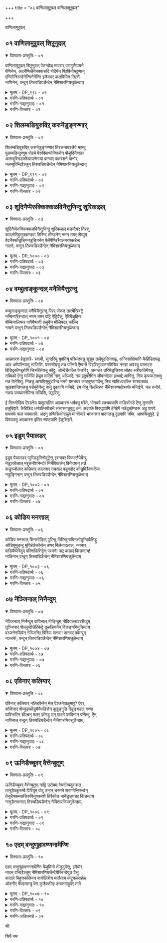 +++
title = "०६ वाणिलामुऱुवल् वाणिलामुऱुवल्"

+++

वाणिलामुऱुवल्

## ०१ वाणिलामुऱुवल् शिऱुनुदल्

<details open><summary>विश्वास-प्रस्तुतिः - ०१</summary>

वाणिलामुऱुवल् शिऱुनुदल् पॆरुन्दोळ् मादरार् वणमुलैप्पयने  
पेणिनेन्, अदनैप्पिऴैयॆनक्करुदि प्पेदैयेन् पिऱविनोयऱुप्पान्  
एणिलेनिरुन्देनॆण्णिनेनॆण्णि इळैयवर् कलवियिन् तिऱत्तै  
नाणिनेन्, वन्दुन् तिरुवडियडैन्देन् नैमिशारणियत्तुळॆन्दाय्
</details>

<details><summary>मूलम् - DP_९९८ - ०१</summary>

वाणिलामुऱुवल् शिऱुनुदल् पॆरुन्दोळ् मादरार् वणमुलैप्पयने  
पेणिनेन्, अदनैप्पिऴैयॆनक्करुदि प्पेदैयेन् पिऱविनोयऱुप्पान्  
एणिलेनिरुन्देनॆण्णिनेनॆण्णि इळैयवर् कलवियिन् तिऱत्तै  
नाणिनेन्, वन्दुन् तिरुवडियडैन्देन् नैमिशारणियत्तुळॆन्दाय्
</details>

<details><summary>गरणि-प्रतिपदार्थः - ०१</summary>

वाळ्=प्रकाशदिन्द कूडिद, निला=बॆळदिङ्गळ हागॆ, मुऱुवल्=मुसिनगुवन्नू, शिऱु=सॊबगिन\(तेजस्सिनिन्द कूडिद\) नुदल्=हणॆयन्नू, पॆरु=नीळवाद, तोळ्=तोळन्नू उळ्ळ, मादरार्=स्त्रीयर, वनम् मुलै=सॊगसाद मॊलॆय, पयने=प्रयोजनवन्ने, पेणिनेन्=आशिसिदॆनु\(आश्रयिसिदॆनु\), अदनै=अदन्नु, पिऴै=पाप, ऎन=ऎन्दु, करुदि=तिळिदू, पेदैयेन्=बुद्धिकॆट्टवनादॆ, पिऱवि=हुट्टिन, नोय्=यातनॆ\(सङ्कट\)यन्नु, अऱिप्पान्=अरितुकॊळ्ळुव, एण् इलेन्=अभिप्रायवे इल्लदवनागि, इरुन्देन्=इद्दॆ, ऎण्णिनेन्=योचिसिदॆनु, ऎण्णि=योचिसि तिळिदु, इळैयवर्=युवतियर, कलवियिन्=कूडिकॆय, तिऱत्तै=विषयवन्ने, नाणिनेन्=तॊरॆदॆनु, वन्दु=बन्दु, उन् तिरुवडि=निन्न पादगळन्नु, अडैन्देन्=सेरिदॆनु, नैमिशारणियत्तुळ्=नैमिशारण्यदल्लिरुव, ऎन्दाय्=नन्न तन्दॆये.
</details>

<details><summary>गरणि-गद्यानुवादः - ०१</summary>

प्रकाशमानवाद बॆळदिङ्गळिनन्तिरुव मुसिनगुवन्नू तेजस्सिनिन्द कूडिद हणॆयन्नू निडिदाद तोळुगळन्नू उळ्ळ स्त्रीयर अन्दवाद मॊलॆगळ प्रयोजनवन्ने आशिसि\(आश्रयिसि\)दॆनु. अदन्नु पापवॆन्दु तिळिदू बुद्धिकॆट्टवनादॆ. हुट्टिन सङ्कटवन्नु अरितुकॊळ्ळुव अभिप्रायवन्ने\(आलोचनॆयन्ने\) इल्लदवनागिद्दॆ. योचिसिदॆ. योचिसि तिळिदु युवतियर कूडिकॆयॆम्ब विषयवन्ने तळ्ळिहाकिदॆनु. बन्दु निन्न पादगळन्नुसेरिदॆनु, नैमिशारण्यदल्लिरुव नन्न तन्दॆये\! \(१\)
</details>

<details><summary>गरणि-विस्तारः - ०१</summary>

सर्वेश्वरन दिव्यसुन्दरवाद अर्चास्वरूपवन्नु आऴ्वाररु बदरिकश्रमदल्लि

कण्तुम्ब नोडि हॊगळि आनन्दिसिद बळिक अवरु अल्लिन्द नैमिशारण्य क्षेत्रक्कॆ बन्दिद्दारॆ. नैमिशारण्यक्शेत्रवॆम्बुदु उत्तरभारतदल्लि सुप्रसिद्धवाद ऒन्दु यात्रास्थळ. अदु पुराणप्रसिद्धवादद्दु. हिन्दॆ ऒन्दु कालदल्लि ऋषिगळु तम्म तपस्सिगॆ योग्यवाद क्षेत्रवॊन्दन्नु भूलोकदल्लि तिळिसॆन्दु चतुर्मुखब्रह्मनन्नु केळिकॊण्डरन्तॆ. ब्रह्मदेवनु ऒन्दु दर्भॆहुल्लन्नु ऎत्तिकॊण्डु, अदन्नु चक्रदन्तॆ सुत्ति, अदन्नु उरुळबिट्टु “आ दर्भॆय चक्र याव प्रदेशदल्लि उरुळदॆ बीळुवुदो अदे नीवु केळुवन्थ योग्यवाद स्थळ”ऎन्दनन्तॆ. आ दर्भॆय चक्र “नेमि” उरुळुत्ता होगि कडॆगॆ हिमालयद तप्पलिनल्लि दट्टवाद अरण्यदल्लि ऒन्दॆडॆ उरुळदॆबिद्दितन्तॆ. ऋषिगळु अदन्नु कण्डु तमगॆ तपोयोग्यवाद स्थळवॊन्दु भूतलदल्लि दॊरॆयितल्ला ऎन्दु हर्षिसिदरन्तॆ. अदे नैमिशारण्य-नेमियिन्द गुरुतिसलाद अरण्य\! ऋषिगळु तपस्सु माडुव पवित्रस्थळवागि, आध्यात्मिकक्कॆ परिशुद्धवाद वातावरणवन्नु पडॆद अल्लि सर्वेश्वरने बन्दु, भक्तजनोद्धारक्कागि नॆलसिदनन्तॆ\! हीगॆ क्षेत्रद महिमॆ\!

भगवन्तन कृपाकटाक्षद हॊरतु मनुष्यनु विषयासक्तियिन्द तन्न मनस्सन्नु आत्मोद्धारद कडॆगॆ तिरुगिसलु साध्यविल्ल. आऴ्वाररिगॆ याव सन्दर्भदल्लि भगवत्कटाक्ष लभिसितॆम्बुदर बगॆगॆ अवरन्नु कुरित ऒन्दु तनियल्लि विवरिसलागिदॆ. आऴ्वाररु तम्म हिन्दिन जीवनवन्ने कण्णमुन्दॆ काणुत्ता, करुणामयनाद भगवन्तनु तमगॆ दॊरकिसिकॊट्ट सन्मार्गक्कागि तम्म हृदयान्तरालदिन्द उक्किबरुव कृतज्ञतॆयन्नु ई पाशुरदल्लि तोडिकॊळ्ळुत्तिद्दारॆ.

आऴ्वाररु हेळुत्तारॆ- नैमिशारण्य क्षेत्रदल्लि नॆलसिरुव नन्न तन्दॆये, इदुवरॆगॆ नन्न बाळन्नु नानु हेगॆ नडसिदॆ ऎन्दु नॆनॆदु ननगॆ परितापवागुत्तदॆ. सुन्दरियरू युवतियरू आद स्त्रीयर सङ्गवन्ने बयसि, अवर नडूवॆये कालकळॆदॆ. अवर आह्लादकरवाद मुगुळ्नगॆयन्नू वर्चस्सिन अवर मुखवन्नू निडिदाद अवर तोळुगळन्नू अन्दवाद अवर स्तनगळन्नू आशिसि, अवुगळन्ने आश्रयिसिदॆ. अवर सङ्गद हॊरतु बाळिनल्लि बेरॆ याव प्रयोजनवूइल्लवॆन्दू अदॊन्दे परमपुरुषार्थवॆन्दू बगॆदिद्दॆ. हीगॆ हलवारु वर्षगळ नन्न आयुस्सन्नु कळॆद बळिक, नानु नडसुव जीवनदल्लि हुरुळिल्लवॆन्दू, अदु पापकार्यवॆन्दू, नरकक्कॆ अदु दारियागुवुदॆन्दू ननगॆ तिळिवळिकॆ बन्दु. आदरेनु? विषयासक्तिय प्रभाववे नन्न मेलॆ प्रबलवागिद्दद्दरिन्द नानु बुद्धिकॆट्टवनादॆ. इहसंसारदल्लि बिद्दुतॊळलाडिदॆ. संसारवॆम्बुदक्कॆ कॊनॆयिल्लवॆन्दू अदु ऒड्डुव हुट्टुसावुगळिगॆ मितियिल्लवॆन्दू ननगॆ योचनॆ बरलिल्ल. हेगो, ऒन्दु बारि नन्न मनदल्लि योचनॆ हरियितु. अदन्नु कुरितु, निन्न कृपॆयिन्द योचिसतॊडगिदॆ. विषयसुखक्किन्तलू हॆच्चिन पुरुषार्थवॊन्दिदॆ ऎन्दु अरिवायितु. भगवन्तनन्नु अनन्यवागि आश्रयिसि, अवन पादसेवॆगागि हातॊरॆयुवुदरिन्द अदन्नु साधिसबहुदॆन्दु ननगॆ ज्ञानोदयवायितु. आ कूडले नानु युवतियर सहवासवन्नु तुच्छीकरिसिदॆ. नन्न मनस्सिनिन्दले आ विषयवन्नु कित्तॊगॆदॆ. निन्न पादगळन्नु अरसुत्ता, इल्लिगॆ ई नैमिशारण्यक्षेत्रक्कॆ बन्दु सेरिदॆ. निन्न दिव्यपादगळन्नु कण्डुकॊण्डॆ. स्वामी, नन्न तन्दॆये नैमिशारण्यदल्लि नॆलसिरुववने, नीनु नन्नन्नु उद्धरिसु.
</details>

## ०२ शिलम्बडियुरुविऱ् करुनॆडुङ्गण्णार्

<details open><summary>विश्वास-प्रस्तुतिः - ०२</summary>

शिलम्बडियुरुविऱ् करुनॆडुङ्गण्णार् तिऱत्तनायऱत्तैये मऱन्दु  
पुलम्बडिन्दुण्णुम् पोहमे पॆरुक्किप्पोक्किनेन् पॊऴुदिनैवाळा  
अलम्बुरितडक्कैयायनेमाया वानवर् क्करशने वानोर्  
नलम्बुरिन्दिऱैञ्जुन् तिरुवडियडैन्देन् नैमिशारणियत्तुळॆन्दाय्
</details>

<details><summary>मूलम् - DP_९९९ - ०२</summary>

शिलम्बडियुरुविऱ् करुनॆडुङ्गण्णार् तिऱत्तनायऱत्तैये मऱन्दु  
पुलम्बडिन्दुण्णुम् पोहमे पॆरुक्किप्पोक्किनेन् पॊऴुदिनैवाळा  
अलम्बुरितडक्कैयायनेमाया वानवर् क्करशने वानोर्  
नलम्बुरिन्दिऱैञ्जुन् तिरुवडियडैन्देन् नैमिशारणियत्तुळॆन्दाय्
</details>

<details><summary>गरणि-प्रतिपदार्थः - ०२</summary>

शिलम्बु=गॆज्जॆगळन्नु धरिसिरुव, अडि=कालुगळ, उरुविन्=रूपसौन्दर्यदवराद, करु=कप्पगॆ, नॆडु=दीर्घवाद, विशालवाद, कण्णार्=कण्णुगळवर, तिऴत्तिन् आय्=विषयदल्लिये आसक्तनागि, अऱत्तैये=धर्मवन्ने, मऱन्दु=मरॆतु, पुलन्=इन्द्रियगळु, पडिन्दु=तङ्गिद्दु, उण्णुम्=अनुभविसुव, पोहमे=भोगवन्ने, पॆरुक्कि=हॆच्चिसिकॊण्डु, पॊऴुदिनै=दिनगळन्नु, वाळा=बाळबारद हागॆ, पोक्किनेन्=व्यर्थवागि कळॆदॆनु, अलम्=तृप्तियन्नु, पुरि=उण्टुमाडुव, तड कै=विशालवाद दॊड्ड कैगळुळ्ळ, आयने=गोपालने, माया=विस्मयकारकने, वानवर् क्कू=देवतॆगळिगॆ, अरशने=ऒडॆयने, वानोर्=अमररु, नलम्=भक्तियन्नु, पुरिन्दु=कूडिकॊण्डु, इऱैञ्जु=स्तुतिसि पूजिसुव, उन्=निन्न, तिरुवडि=पवित्रवाद पादगळन्नु, अडैन्देन्=सेरिद्देनॆ, नैमिशारणियत्तु=नमिशारण्यदल्लिरुव , ऎन्दाय्=नन्न तन्दॆये.
</details>

<details><summary>गरणि-गद्यानुवादः - ०२</summary>

गॆज्जॆगळन्नु धरिसिद कालुगळ रूपसौन्दर्यदवराद कप्पगॆ विशालवाद कण्णुगळवर विषयदल्लिये आसक्तनागि धर्मवन्ने मरॆतु, इन्द्रियगळु तङ्गि अनुभविसुव भोगवन्ने हॆच्चिसिकॊण्डु बाळिन दिनगळन्नु बाळबारद रीतियल्लि व्यर्थवागि कळॆदॆनु. तृप्तियन्नुण्टु माडुव विशालवाद \(दॊड्ड\)कैगळुळ्ळ गोपालने, विस्मयकारकने, देवतॆगळ ऒडॆयने, अमररु भक्तियिन्द स्तुतिसि पूजिसुव निन्न पवित्रपादगळन्नु सेरिद्देनॆ, नैमिशारण्यदल्लिरुव नन्न तन्दॆये.\(२\)
</details>

<details><summary>गरणि-विस्तारः - ०२</summary>

आऴ्वाररु हेळुत्तारॆ- स्वामी, कालिनल्लि गॆज्जॆगळन्नु धरिसिरुव, विशालवाद करियकण्णुगळुळ्ळ रूपसियाद युवतियर मैचॆलुविगॆ मनसोतॆ. अवरल्लिये आसक्तनादॆ. ननगॆ बलुमुख्यवॆनिसिद आत्मोन्नतियन्नु मरॆतॆ. अदक्कागि नडसबेकादद्दन्नु नडसलिल्ल. नन्न धर्मवन्नु लक्षिसलिल्ल. इन्द्रियगळु तङ्गिरुव कडॆयॆल्ला नन्न मनस्सु तङ्गितु. अवु ऎळॆदुकॊण्डु होद दारियल्ले होदॆ. पापकार्यगळल्लिये निरतनादॆ. ई लोकद भोगद बाळनु दिनदिनक्कू हॆच्चिसिकॊण्डु होदॆ.

हीगॆ नडॆयबारद दारियल्लि नडॆयुत्ता, माडबारद्दन्नु माडुत्ता बाळिन बहळ कालवन्नु कॆलसक्कॆ बारद रीतियल्लि व्यर्थवागि कळॆदुबिट्टॆ. आ जीवनदिन्द ननगॆ तृप्तियू बरलिल्ल. शान्तियू सिक्कलिल्ल. भगवन्त, निन्न कॊडुगै बहळ दॊड्डदु. निन्न नीडिकॆ अपारवादद्दु. तृप्तितरुवन्थाद्दु. नीनु जगद्रक्षकनाद गोपालनु.विस्मयकारकनु. निन्न मायॆ असदळवादद्दु. अरितुकॊळ्ळलु आगदॆ इरुवन्थाद्दु. नीनु देवाधिदेवनु. अमररॆल्लरू निन्नन्नु भक्तियिन्द स्तुतिसि पूजिसुव नैमिशारण्यक्षेत्रदल्लि निन्न पवित्रवाद पादगळन्नु ईग सेरिद्देनॆ. नन्न तन्दॆये, नन्नन्नु उद्धरिसु.
</details>

## ०३ शूदिनैप्पॆरुक्किक्कळविनैत्तुणिन्दु शुरिकऴल्

<details open><summary>विश्वास-प्रस्तुतिः - ०३</summary>

शूदिनैप्पॆरुक्किक्कळविनैत्तुणिन्दु शुरिकऴल् मडन्दैयर् तिऱत्तु  
कादलेमिहुत्तुक्कण्डवा तिरिन्द तॊण्डनेन् नमन् तमर् शॆय्युम्  
वेदनैक्कॊडुङ्गिनडुङ्गिनेन् वेलैवॆण्डिरैयलमरक्कडैन्द  
नादने, वन्दुन् तिरुवडियडैन्देन् नैमिशारणियत्तुळॆन्दाय्
</details>

<details><summary>मूलम् - DP_१००० - ०३</summary>

शूदिनैप्पॆरुक्किक्कळविनैत्तुणिन्दु शुरिकऴल् मडन्दैयर् तिऱत्तु  
कादलेमिहुत्तुक्कण्डवा तिरिन्द तॊण्डनेन् नमन् तमर् शॆय्युम्  
वेदनैक्कॊडुङ्गिनडुङ्गिनेन् वेलैवॆण्डिरैयलमरक्कडैन्द  
नादने, वन्दुन् तिरुवडियडैन्देन् नैमिशारणियत्तुळॆन्दाय्
</details>

<details><summary>गरणि-प्रतिपदार्थः - ०३</summary>

शूदिनै=जूजाटवन्नु, पॆरुक्कि=हॆच्चिसिकॊण्डु, कळविनै=कळ्ळतनदल्लि, तुणिन्दु=मुन्नुग्गि, शुरिकुऴल्=गुङ्गुरु कूदलिन, मडन्दैयर्=स्त्रीयर, तिऱत्तु=विषयदल्लि, कादले=प्रेमवन्ने, मिहुत्तु=हॆच्चागि बॆळसि, कण्ड आ=मनबन्दन्तॆ\(कण्डकण्ड हागॆ\), तिरिन्द=अलॆदाडिद, तॊण्डनेन्=गुलामनादॆ, नमन् तमर्=यमभटरु, शॆय्युम्=माडुव\(कॊडुव\), वेदनैक्कू=हिंसॆगळिगॆ, ऒडुङ्गि=कुग्गि, कृशवागि, नडुङ्गिनेन्-नडुगिदॆनु, वेलै=कडलिनल्लि, वॆळ् तिरै=बिळिय अलॆगळु, अलमर=कलकि होगुवन्तॆ, कडैन्द=कडॆद, तिरुवडि=दिव्यपादगळन्नु, अडैन्देन्=सेरिद्देनॆ, नैमिशारणियत्तु=नमिशारण्यदल्लिरुव , ऎन्दाय्=नन्न तन्दॆये.
</details>

<details><summary>गरणि-गद्यानुवादः - ०३</summary>

जूजुतनवन्नु हॆच्चिसिकॊण्डु, कळ्ळतनदल्लि मुन्नुग्गि, गुङ्गुरु कूदलिन स्त्रीयर विषयदल्लि प्रेमवन्ने बहळवागि बॆळसि, कण्डकण्ड हागॆ अलॆदाडिद गुलामनादॆ. यमभटरु कॊडुव हिंसॆगळिगॆ कुग्गि बडवागि नडुगिदॆ. कडलिनल्लि बिळिय अलॆगळु कलकि होगुवन्तॆ कडॆद स्वामिये, बन्दु निन्न दिव्यपादगळन्नु सेरिद्देनॆ, नैमिशारण्यदल्लि नॆलसिरुव नन्न तन्दॆये.\(३\)
</details>

<details><summary>गरणि-विस्तारः - ०३</summary>

आऴ्वाररु हेळुत्तारॆ- स्वामी, नानु इन्द्रियगळिगॆ आळागि अवुगळन्नु तणिसुवुदक्कागि अनेक कॆट्टकॆलसगळल्लि तॊडगिदॆ. जूजुगारनादॆ. कळ्ळतन माडिदॆ. स्त्री व्यामोहदल्लि सिक्किबिद्दॆ. ऒन्दर दॆसॆयिन्द इन्नॊन्दक्कॆ इळियबेकायितु.

ई ऎल्ल कॆट्टकॆलसगळ फलवागि नानु कडुपापियादॆ. यमभटर हिंसॆ ननगॆ तप्पदॆन्दु नानु योचिसिदागलॆल्ला नन्न देहवू मनस्सू कुग्गि बडवागि, नडुकवुन्तागुत्तित्तु. आदरेनु? निन्न कृपाकटाक्ष नन्नमेलॆ बीळुववरॆगॆ नानु नन्न कॆट्टकॆलसगळिन्द हिञ्जरियलिल्ल. स्वामि, नीनु परमकरुणाळु. निन्नन्नु आश्रयिसिद देवतॆगळन्नु अवर शत्रुगळाद असुररिन्द बिडिसुवुदक्कागि, समुद्रमथन माडिसिदॆ. अमृतवन्नु देवतॆगळिगॆ उणिसि, अवरन्नु अमररन्नागिसिदॆ. नैमिशारण्यदल्लि नॆलसिरुव नन्न तन्दॆये, निन्न दिव्यपादगळन्नु ईग सेरिद्देनॆ नन्नन्नु कैबिडदॆ उद्धरिसु प्रभू.
</details>

## ०४ वम्बुलाङ्कून्दल् मनैवियैत्तुऱन्दु

<details open><summary>विश्वास-प्रस्तुतिः - ०४</summary>

वम्बुलाङ्कून्दल् मनैवियैत्तुऱन्दु पिऱर् पॊरुळ् तारमॆन्ऱिवट्रै  
नम्बिनारिऱन्दाल् नमन् तमर् पट्रि ऎट्रिवैत्तु, ऎरियॆऴुहिन्ऱ  
शॆम्बिनालियन्ऱ पावैयैप्पावी तऴुवॆन मॊऴिवदऱ् कञ्जि  
नम्बने वन्दुन् तिरुवडियडैन्देन् नैमिशारणियत्तुळॆन्दाय्
</details>

<details><summary>मूलम् - DP_१००१ - ०४</summary>

वम्बुलाङ्कून्दल् मनैवियैत्तुऱन्दु पिऱर् पॊरुळ् तारमॆन्ऱिवट्रै  
नम्बिनारिऱन्दाल् नमन् तमर् पट्रि ऎट्रिवैत्तु, ऎरियॆऴुहिन्ऱ  
शॆम्बिनालियन्ऱ पावैयैप्पावी तऴुवॆन मॊऴिवदऱ् कञ्जि  
नम्बने वन्दुन् तिरुवडियडैन्देन् नैमिशारणियत्तुळॆन्दाय्
</details>

<details><summary>गरणि-प्रतिपदार्थः - ०४</summary>

वम्बु=परिमळवन्नु, उलाम्=हरडुव, कून्दल्=तलॆगूदलिन, मनैवियै=धर्मपत्नियन्नु, तुऱन्दु=तॊरॆदु, पिऱर्=इतरर\(बेरॊब्बर\) पॊरुळ्=वस्तुवाद, स्वत्ताद, तारम्=पत्नियन्नु \(तन्न पत्नि\), ऎन्ऱु=ऎन्दु, इवट्रै=इवुगळन्नु, नम्बिनार्=नम्बिदवरु, इऱन्दाल्=मरणिसिदरॆ, नमन् तमर्=यमभटरु, पट्रि=हिडिदुकॊण्डु, ऎट्रि=हिंसॆपडिसि, वैत्तु=ऒन्दॆडॆ इट्टुकॊण्डु, पावी=पापिये, शॆम्बिनाल्=लोहदिन्द \(ताम्रदिन्द\) इयन्ऱ=माडल्पट्ट, ऎरि ऎऴुहिन्ऱ=उरियेळुत्तिरुव, पावैयै=स्त्रीफ्रतिमॆयन्नु, तऴुवु-आलिङ्गिसिको, ऎन=ऎन्दु, मॊऴिवदऱ् कु=ऎन्दु हेळुव मातिगॆ, अञ्जि=हॆदरि, नम्बने=नम्बतक्कवने, वन्दु=बन्दु, उन्=निन्न, तिरुवडि=दिव्यपादगळन्नु, अडैन्देन्=सेरिद्देनॆ, नैमिशारणियत्तु=नमिशारण्यदल्लिरुव , ऎन्दाय्=नन्न तन्दॆये.
</details>

<details><summary>गरणि-गद्यानुवादः - ०४</summary>

परिमळवन्नु हरडुव तलॆगूदलिन ध्रमपत्नियन्नु तॊरॆदु बेरॊब्बर स्वत्तादवळन्नु तन्न पत्नि ऎन्दु इवुगळन्नु नम्बिदवरु मरणिसिदरॆ, यमभटरु अवरन्नु हिडिदुकॊण्डु हिंसिसि, ऒन्दुकडॆयल्लिट्टुकॊण्डु “पापी, लोहदिन्द माडिरुव ई स्त्रीप्रतिमॆयन्नु आलिङ्गिसु”ऎन्दु हेळुव मातिगॆ अञ्जि, नम्बतक्कवने, बन्दु निन्न दिव्यपादगळन्न सेरिद्देनॆ, नैमिशारण्यदल्लिरुव नन्न तन्दॆये.\(४\)
</details>

आऴ्वाररु हेळुत्तारॆ- स्वामी, सुन्दरियू युवतियू परिमळवन्नु सूसुव तलॆगूदलिनवळू, अग्निसाक्षियागि कैहिडिदवळू आद धर्मपत्नियन्नु त्यजिसि, परस्त्रीयन्नु तन्न पत्निये ऎम्बन्तॆ विहरिसुववरुगतिसिद नन्तर अवरन्नु यमभटरु हिडिदुकॊण्डुहोगि चित्रहिंसॆयन्नु कॊट्टु, ऒन्दॆडॆयल्लि कॆडविद्दु, अनन्तर उरियेळुत्तिरुव लोहद स्त्रीफ्रतिमॆयन्नु तब्बिको ऎन्दु घर्जिसि हेळुव मातिगॆ नानु अञ्जिदॆ. नन्न इदुवरॆगिन जीवनवॆल्ल इन्थाद्दे आगित्तु. निन्न कृपाकटाक्षवु नन्न मेलॆबित्तु. निन्नन्नु आश्रयिसुवुदरिन्द ननगॆ यमभयर काटवुण्टागदॆन्दू निन्न सान्निध्यदल्लि शाश्वतवाद सुखशान्तिगळन्नु पडॆयुवॆनॆन्दू नानु दृढवागि नम्बिदॆ. ईग नीनु नॆलसिरुव नैमिशारण्यक्षेत्रक्कॆ बन्दिद्देनॆ. नन्न तन्दॆये, नन्नन्न यमयातनॆयिन्द तप्पिसि, उद्धरिसु.

ई तिरुमॊऴिय ऎरडनॆय पाशुरदल्लि आऴ्वाररु धर्मवन्नु मरॆतॆ, भोगवन्ने लक्ष्यवन्नागि माडिकॊण्डॆ ऎन्दु मुन्तागि हलुबिद्दारॆ. कैहिडिद धर्मपत्नियॊडनॆ संसारमाडुवुदु धर्म. अदक्कॆ विरुद्धवागि हेगॆहेगॆ नडॆदुकॊण्डरू अदु पापवे. पापक्कॆ फल यमयातनॆ. अदनु तप्पिसिकॊळ्ळुव मार्गवॆन्दरॆ भगवन्तन पादगळन्नु दृढवागि नम्बि, आश्रयिसुवुदे. ई विषयवन्नु आऴ्वाररु इल्लि स्पष्टवागि हेळुत्तिद्दारॆ.

## ०५ इडुम् पैयालडर्

<details open><summary>विश्वास-प्रस्तुतिः - ०५</summary>

इडुम् पैयालडर् प्पुण्डिडुमिनोदुट्रॆन्ऱु इरन्दवर् क्किल्लैयेयॆन्ऱु  
नॆडुञ्जॊलाल् मऱुत्तनीशनेन्दो\! निनैक्किलेन् विनैप्पयन् तन्नै  
कडुञ्जॊलार् कडियार् कालनार् तमराल् पडुवदोर् कॊडुमिऱैक्कञ्जि  
नडुङ्गिनान् वन्दुन् तिरुवडियडैन्देन् नैमिशारणियत्तुळॆन्दाय्
</details>

<details><summary>मूलम् - DP_१००२ - ०५</summary>

इडुम् पैयालडर् प्पुण्डिडुमिनोदुट्रॆन्ऱु इरन्दवर् क्किल्लैयेयॆन्ऱु  
नॆडुञ्जॊलाल् मऱुत्तनीशनेन्दो\! निनैक्किलेन् विनैप्पयन् तन्नै  
कडुञ्जॊलार् कडियार् कालनार् तमराल् पडुवदोर् कॊडुमिऱैक्कञ्जि  
नडुङ्गिनान् वन्दुन् तिरुवडियडैन्देन् नैमिशारणियत्तुळॆन्दाय्
</details>

<details><summary>गरणि-प्रतिपदार्थः - ०५</summary>

इडुम्बैयाल्=बडतनदिन्द, अडर् प्पुण्डु=कष्टगळन्नु अनुभविसि, इडुमिन्=नीडिरि, ओऎ=ओ\(अप्पा, अम्म\)तुट्रु= ऒन्दु कवळ अन्नवन्नु, ऎन्ऱु=ऎन्दु, इरन्दवर् क्कू=याचिसिदवरिगॆ, इल्लैये=इल्लवल्ला, ऎन्ऱु=ऎन्दु, नॆडु=उद्दनाद\(स्वरवन्नॆळॆदु\), शॊलाल्=मातिनिन्द, मऱुत्त=निराकरिसिद, नीशनेन् अन्दो=नीचनादॆनु, अय्यो, विनैपयन् तन्नै=पापकार्यगळन्नॆल्ल, निनैक्किलेन्=नॆनॆयले इल्ल, कडु=क्रूरवाद, शॊलार्=मातनाडुववराद, कडियार्=क्रूरकार्यवॆसगुववराद, कालनार्=यमधर्मन, तमराल्=भटरिन्द, पडुवदु=अनुभविसुव, ऒरु=ऒन्दु, कॊडु=कठिणवाद, मिऱैक्कू=चित्रहिंसॆगॆ, अञ्जि=हॆदरि, नडुङ्गि=नडुगि, नान्=नानु, वन्दु=बन्दु, उन्=निन्न, तिरुवडि=दिव्यपादगळन्नु, अडैन्देन्=सेरिद्देनॆ, नैमिशारणियत्तु=नमिशारण्यदल्लिरुव , ऎन्दाय्=नन्न तन्दॆये.
</details>

<details><summary>गरणि-गद्यानुवादः - ०५</summary>

बडतन्द कष्टगळन्नु अनुभविसि, “अप्पा अम्मा ऒन्दु कवळ अन्न नीडिरि”ऎन्दु याचिसिदवरिगॆ, “इल्लवल्ला”ऎन्दु उद्दनाद स्वरवन्नॆळॆदु हेळुव मातिनिन्द निराकरिसिद नीचनु नानु, अय्यो, नन्न पापकार्यगळन्नॆल्ला नॆनॆयले इल्ल. क्रूरवागि मातनाडुववराद यमनभटरिन्द अनुभविसुव कठिणवादॊन्दु चित्रहिंसॆगॆ हॆदरि, नडुगि, नानु बन्दु निन्न दिव्यपादगळन्नु सेरिद्देनॆ, नैमिशारण्यदल्लिरुव नन्न तन्दॆये.\(५\)
</details>

<details><summary>गरणि-विस्तारः - ०४</summary>

हिन्दिन पाशुरदल्लि, आऴ्वाररु परस्त्री परद्रव्यगळ विषयदल्लि तावु नडॆदुकॊण्ड बगॆयन्नू, ऎसगिद पापगळन्नू अवुगळ फलवागि यमभटरिन्द ऒदगबहुदाद क्रूरवर्तनॆयन्नू कुरितु हेळिकॊण्डरु. ई पाशुरदल्लि कडुकष्टवन्ननुभविसुव बडवरल्लि, निर्गतिकरल्लि करुणॆ तोरिसदॆ, अवरिगॆ ऒन्दु तुत्तु अन्नवन्नू कॊडदॆ, अवर आर्ततॆयन्नु नीगिसदॆ कठिणस्वभावदवरागि तावुहेगॆ नीचरागि वर्तिसिदरॆम्बुदन्नु अवरु हेळिकॊळ्ळुत्तिद्दारॆ. तम्म क्रूरवर्तनॆयिन्द तमगॆ ऒदगबहुदाद यमबाधॆगॆ अञ्जि,नडुगि, अवरु भगवन्तनल्लि मरॆहॊक्किद्दारॆ. तम्मन्नु यमयातनॆयिन्द तप्पिसबेकॆन्दु सद्गतियन्नु तमगॆ करुणिसि उद्धरिसबेकॆन्दू अवरु भगवन्तनन्नु बेडिकॊळ्ळुत्तारॆ.
</details>

## ०६ कोडिय मनत्ताल्

<details open><summary>विश्वास-प्रस्तुतिः - ०६</summary>

कोडिय मनत्ताल् शिनत्तॊऴिल् पुरिन्दु तिरिन्दुनायिनत्तॊडुन्दिळैत्तिट्टु  
ओडियुमुऴन्ऱु मुयिर्हळेकॊन्ऱेन् उणर् विलेनादलाल्, नमनार्  
पाडियैप्पॆरिदुम् परिशऴित्तिट्टेन् परमने\! पाऱ् कडल् किडन्दाय्\!  
नाडिनान् वन्दुन् तिरुवडिडैन्देन् नैमिशारणियत्तुळॆन्दाय्
</details>

<details><summary>मूलम् - DP_१००३ - ०६</summary>

कोडिय मनत्ताल् शिनत्तॊऴिल् पुरिन्दु तिरिन्दुनायिनत्तॊडुन्दिळैत्तिट्टु  
ओडियुमुऴन्ऱु मुयिर्हळेकॊन्ऱेन् उणर् विलेनादलाल्, नमनार्  
पाडियैप्पॆरिदुम् परिशऴित्तिट्टेन् परमने\! पाऱ् कडल् किडन्दाय्\!  
नाडिनान् वन्दुन् तिरुवडिडैन्देन् नैमिशारणियत्तुळॆन्दाय्
</details>

<details><summary>गरणि-प्रतिपदार्थः - ०६</summary>

कोडिय=वक्रवाद, मनत्ताल्=मनस्सिनिन्द, शिनम् तॊऴिल् पुरिन्दु=कोपद क्रूरकार्यगळन्नु माडि, तिरिन्दु=अलॆदाडि, नाय् इनत्तॊडु=नायि मॊदलाद क्रूर, दुष्ट जन्तुगळ कूटदल्लि, तिळैत्तिट्टु=हॊडॆदाटवन्ननुभविसि, ओडियुम्=इत्त अत्त ओडाडियू, उऴन्ऱुम्=अलॆदाडियू, तिरुगाडियू, उयिर् हळे=जीवगळन्ने, कॊन्ऱेन्=कॊन्दुहाकिदॆ, उणर् वु=विवेक, इलेन्=इल्लदवनागिद्देनॆ, आदलाल्=आद्दरिन्द, नमनार्=यमनवर, पाडियै=पट्टणद, पॆरिदुम्=विशेषवागि, परिशु=स्वभाववन्नु, अऴित्तिट्टेन्=करुणॆयुळ्ळद्दॆ, परमने=परमपुरुषने, पाल् कडल् किडन्दाय्=पाल्गडिनल्लि पवडिसिरुववने, नाडि=हुडुकाडि, नान्=नानु, वन्दु=बन्दु, उन्=निन्न,

तिरुवडि=दिव्यपादगळन्नु, अडैन्देन्=सेरिद्देनॆ, नैमिशारणियत्तु=नमिशारण्यदल्लिरुव , ऎन्दाय्=नन्न तन्दॆये.
</details>

<details><summary>गरणि-गद्यानुवादः - ०६</summary>

कॆट्ट\(वक्रवाद\)मनस्सिनिन्द कोपदिन्द कूडिद क्रूरकार्यगळन्नु माडि, नायि मॊदलाद दुष्टजन्तुगळ कूटदल्लिद्दु, हॊडॆदाटवन्नु अनुभविसि, ऎल्लॆल्लियू ओडाडि, अलॆदाडि, प्राणिगळन्नु कॊन्दुहाकिदॆ. विवेकविल्लदवनादॆ. आद्दरिन्द, यमपट्टणद स्वभाववन्ने हॆच्चु करुणाजनकवॆनिसिदॆ. परमपुरुषने पाल्गडिनल्लि पवडिसिरुववने, नानु बहळवागि हुडुकाडि बन्दु निन्न दिव्यपादगळन्नु सेरिद्देनॆ, नैमिशारण्यदल्लि नॆलसिरुव नन्न तन्दॆये.\(६\)
</details>

<details><summary>गरणि-विस्तारः - ०५</summary>

आऴ्वाररु हेळुत्तारॆ- स्वामी, परमपुरुषने, श्रीमन्नारायणने, \(क्षीरसागर शयनने\), इदुवरॆगिन नन्न जीवनदल्लि नानु बलुकीळु मनुष्यनन्तॆ वर्तिसिदॆ. कोप,द्वेष, आशॆगळिगॆ आळागि क्रूरकार्यगळल्लिये तॊडगिद्दॆ. नायिये मुन्ताद दुष्टप्राणिगळ कूटदल्लि सेरिकॊण्डु अवुगळ नडतॆयन्नू स्वभाववन्नू बहुमट्टिगॆ अनुवर्तिसिदॆ. अवुगळन्तॆये इतरर मेलॆबिद्दु हॊडॆदाडिदॆ. नन्न इष्टबन्दन्तॆ कण्डकण्ड कडॆयॆल्ला ओडाडि, अलॆदाडि,बेटॆयाडि, प्राणिगळन्नु कॊन्दुहाकिदॆ. विवेकविल्लदवनागि कडुक्रूरकर्मियादॆ. ई नन्न जीवनवॆम्बुदन्नु यमपट्टणद जीवनक्कॆ होलिसिदाग,यमपट्टणदल्लि सहजवागि नडॆयुव क्रूरकर्मगळे, नन्न कॆलसगळिगिन्त करुणापूर्णवॆन्दु तोरिबरुत्तदॆ. स्वामी, निन्न कृपाकटाक्षदिन्द नानु हुडुकाडि बन्दु निन्न दिव्यपादगळन्नु सेरिद्देनॆ. नैमिशारण्यदल्लिरुव नन्न तन्दॆये, नीचनाद नन्नन्नु उद्धरिसु.
</details>

## ०७ नॆञ्जिनाल् निनैन्दुम्

<details open><summary>विश्वास-प्रस्तुतिः - ०७</summary>

नॆञ्जिनाल् निनैन्दुम् वायिनाल् मॊऴिन्दुम् नीदियल्लादरशॆय्दुम्  
तुञ्जिनार् शॆल्लुन्दॊन्नॆऱिकेट्टे तुळङ्गिनेन् विळङ्गनिमुनिन्दाय्  
वञ्जनेनडियेन् नॆञ्जिनिऱ् पिरिया वानवा\! दानवर् क्कॆन्ऱुम्  
नञ्जने\!, वन्दुन् तिरुवडियडैन्देन् नैमिशारणियत्तुळॆन्दाय्
</details>

<details><summary>मूलम् - DP_१००४ - ०७</summary>

नॆञ्जिनाल् निनैन्दुम् वायिनाल् मॊऴिन्दुम् नीदियल्लादरशॆय्दुम्  
तुञ्जिनार् शॆल्लुन्दॊन्नॆऱिकेट्टे तुळङ्गिनेन् विळङ्गनिमुनिन्दाय्  
वञ्जनेनडियेन् नॆञ्जिनिऱ् पिरिया वानवा\! दानवर् क्कॆन्ऱुम्  
नञ्जने\!, वन्दुन् तिरुवडियडैन्देन् नैमिशारणियत्तुळॆन्दाय्
</details>

<details><summary>गरणि-प्रतिपदार्थः - ०७</summary>

नॆञ्जिनाल्=मनस्सिनल्लि, निनैन्दुम्=नॆनॆदू, वायिनाल्=बायल्लि, मॊऴिन्दुम्=आडियू, नीति अल्लादन=नीतियल्लद्दन्नु,शॆय्दुम्=माडियू, तुञ्जिनार्=मडिदवरु, शॆल्लुम्=होगुव, तॊल् नॆऱि=हिन्दिनिन्द बन्द, पुरातनवाद, मार्गवन्नु, केट्टे=केळिये, तुळञ्जिनेन्=नडुगिदॆनु, विळङ्गनि=बेलद हण्णिन मेलॆ, मुनिन्दाय्=कोपगॊण्डवने

वञ्जनेन्=वञ्चकनादॆनु, अडियेन्=दासनाद नानु, नॆञ्जिनिल्=मनस्सिनिन्द, पिरिया=बेर्पडद, वानवा=देवने, दानवर् क्कू=दानवरिगॆ, ऎन्ऱुम्=ऎल्ल कालक्कू, नञ्जने=विषप्रायने, \(मृत्युवे\), वन्दु=बन्दु, उन्=निन्न, तिरुवडि=दिव्यपादगळन्नु, अडैन्देन्=सेरिद्देनॆ, नैमिशारणियत्तु=नमिशारण्यदल्लिरुव , ऎन्दाय्=नन्न तन्दॆये.
</details>

<details><summary>गरणि-गद्यानुवादः - ०७</summary>

नीतियल्लद्दन्नु मनस्सिनल्लि नॆनॆदु, बायल्लि आडि, माडि मडिदवरु होगुव पुरातनवाद मार्गवन्नु केळिये नडुगिदॆनु बेलद हण्णिन मेलॆ मुनिदवने, दासनाद नानु वञ्चकनागिद्देनॆ. मनस्सिनिन्द बेर्पडद देवने, दानवरिगॆ ऎल्ल कालक्कू मृत्युवे, बन्दु निन्न दिव्यपादगळन्नु सेरिद्देनॆ, नैमिशारण्यदल्लिरुव नन्न तन्दॆये. \(८\)
</details>

<details><summary>गरणि-विस्तारः - ०६</summary>

मनुष्यनु गतिसिद बळिक अवन\(ऎन्दरॆ जीवन\)मुन्दिन यात्रॆयन्नु नडसलु ऎरडुमार्गगळिवॆ ऎन्दु वर्णिसलागिदॆ. ऒम्दुमार्ग बॆळकिन मार्ग. अर्चिरादि मार्ग. इन्नॊन्दु कत्तलॆय मार्ग-धूम्रादि मार्ग. बॆळकिन मार्गवन्नु हिडियुववरु सत्कर्मिगळाद ऒळ्ळॆय जन. आ मार्गवन्नु हिडिदु अवरु स्वर्गादि मेलण लोकगळन्नु सेरुत्तारॆ. दुष्टरु, वञ्चकरु, अनीतिवन्तरु कायावाचा मनसा भिन्नभिन्नवागि नडॆदुकॊळ्ळुववरु होगुवुदु कत्तलु मार्गदल्लिये. अदु अवरन्नु यमपुरिगॆ, अल्लिय चित्रहिंसॆगळन्नु अनुभविसुवुदक्कागि, कॊण्डॊय्युत्तदॆ. इदु पुरातनकालदिन्दलू मरणिसिदवरु अनुसरिसुव मार्ग.

भगवन्तनन्नु अवन गुणस्वभावगळिगॆ अनुगुणवागि आऴ्वाररु ई पाशुरदल्लि सम्बोधिसिद्दारॆ.

“बेलद हण्णिन मेलॆ मुनिदवनु”-भगवन्त श्रीकृष्णावतारदल्लि नडसिद प्रसङ्गवॊन्दन्नु नॆनपिगॆ तरुवुदु इदु. कृष्णनन्नु हेगादरू माडि कॊल्लिसबेकॆन्दु कंसनु अनेक यत्नगळन्नु नडसिदनु. वत्सासुर मत्तु कपित्थासुर ऎम्ब इब्बरु राक्षसरु करुविन मत्तु बेलदहण्णिन रूपगळन्नु तळॆदरु. करुगळन्नु मेयिसुव गोवळबालकर जॊतॆयल्लि बालकृष्णनु काडिगॆ बरुवनॆन्दू आग अवनन्नु कॊल्लुवुदॆन्दू हवणिसिद्दरु. बालकृष्णनु अवर दुष्ट हवणिकॆयन्नु कण्डुकॊण्डनु. कूडले, करुविन रूपदवनन्नु हिडिदु गिरगिरनॆ तिरुगिसि, हत्तिरदल्लिद्द बेलद मरद मेलक्कॆ बीसि ऎसॆदनु. अदरिन्द वत्सासुरनू सत्तनु. बेलद हण्णिन रूपदवनागिद्द कपित्थासुरनु सत्तनु. दुष्टरन्नु शिक्षिसुवुदे भगवन्तन कॆलस.

भगवन्तनु प्रतियॊन्दु जीवन अन्तरङ्गदल्लि नॆलसिरुत्तानॆ. अवनु माडुवुदक्कॆल्ल साक्षियागि इरुत्तानॆ.आद्दरिन्द ऎल्लर अन्तरङ्गदिन्द बेर्पडदॆ इरुववनु भगवन्त.

परमपददल्लि अमररिगॆ निर्वाहकनागि आश्रितनागि इरुववनु भगवन्त. आद्दरिन्द अवनु “वानवा”- अमरर देवनु.

आऴ्वाररु हेळुत्तारॆ- भगवन्त, मनस्सु मातु मैगळाद त्रिकरणगळिन्दलू सदा अनीतिय विषयगळन्ने चिन्तिसुत्ता, आडुत्ता, माडुत्ता, बाळिद अनीतिवन्तराद पापिगळु मरण हॊन्दिद बळिक होगुव पुरातनवाद मृत्युमार्गद विवरणॆयन्नु केळिये ननगॆ नडुकबन्तु. नन्न आत्मोद्धारवन्नु कुरितु स्वल्पवू गमनिसलिल्ल. दुष्टरन्नु निग्रहिसुव देवने, नानू आत्मवञ्चकनादॆ. दामवर मृत्युवे, ऎल्लर अन्तरङ्गदिन्द बेर्पडलारद साक्षिस्वरूपने

ई नैमिशारण्यक्षेत्रक्कॆ बन्दु, निन्न दिव्यपादगळन्नु सेरिद्देनॆ. नन्न तन्दॆये नन्नन्नु उद्धरिसु.
</details>

## ०८ एविनार् कलियार्

<details open><summary>विश्वास-प्रस्तुतिः - ०८</summary>

एविनार् कलियार् नलिहवॆन्ऱॆन् मेल् ऎञ्जनेवाऴुमाऱु? ऐवर्  
कोविनार् शॆय्युङ्कॊडुमैयैमडित्तेन् कुऱुङ्गुडि नॆडुङ्गडल् वण्णा  
पाविनारिन् शॊल्बन् मलर् कॊण्डु उन् पादमे परविनान् पणिन्दु, ऎन्  
नाविनाल् वन्दुन् तिरुवडियडैन्देन् नैमिशारणियत्तुळॆन्दाय्
</details>

<details><summary>मूलम् - DP_१००५ - ०८</summary>

एविनार् कलियार् नलिहवॆन्ऱॆन् मेल् ऎञ्जनेवाऴुमाऱु? ऐवर्  
कोविनार् शॆय्युङ्कॊडुमैयैमडित्तेन् कुऱुङ्गुडि नॆडुङ्गडल् वण्णा  
पाविनारिन् शॊल्बन् मलर् कॊण्डु उन् पादमे परविनान् पणिन्दु, ऎन्  
नाविनाल् वन्दुन् तिरुवडियडैन्देन् नैमिशारणियत्तुळॆन्दाय्
</details>

<details><summary>गरणि-प्रतिपदार्थः - ०८</summary>

कलियार्=दुर्गुणगळु, एविनार्=प्राबल्य नडसिदवु, नलिह=यातनॆयन्नु अनुभविसलि, ऎन्ऱु=ऎन्दु, ऎन् मेल्=नन्न मेलॆ, ऎञ्जने-याव रीतियल्लि, वाऴुम्=बदुकुव, बाळुव, आऱु=मार्ग, ऐवर्=ऐवरु कोविनार्-शत्रुगळु, शॆय्युम्=माडुव, कॊडुमैयै=अनीति कार्यगळन्नु ,मडित्तेन्=निग्रहिसिद्देनॆ, कुऱुङ्गुडि=तिरुक्कुरुङ्गुडि क्षेत्रदल्लिरुव, नॆडु=विशालवाद, कडल्=कडलिन, वण्णा-बण्णदवने, पा=कवितॆय, इन्=माधुर्य, आर्=तुम्बिद, शॊल्बन्=मातुगळिन्द आद, मलर्=पुष्पगळन्नु, कॊण्डु=तॆगॆदुकॊण्डु, उन्=निन्न, पादमे=तिरुवडिगळन्ने, ऎन्=नन्न, नाविनाल्=नालगॆयिन्द, परवि=हॊगळि , स्तुतिसि, पणिन्दु=नम्रनागि, नान् वन्दु=नानु बन्दु, उन्=निन्न, तिरुवडि=दिव्यपादगळन्नु, अडैन्देन्=सेरिद्देनॆ, नैमिशारणियत्तु=नमिशारण्यदल्लिरुव , ऎन्दाय्=नन्न तन्दॆये.
</details>

<details><summary>गरणि-गद्यानुवादः - ०८</summary>

कलिय दुर्गुणगळु नानु सङ्कटदिन्द नलुगबेकॆन्दु, नन्न मेलॆ प्राबल्य नडसिदवु, नानु हेगॆ बदुकुवुदु? ऐवरु शत्रुगळु नडसुव अनीतिय कॆलसगळन्नु नानु निग्रहिसिद्देनॆ. तिरुक्कुरुङ्गुडि क्षेत्रदल्लिरुव विशालवाद कडलवण्णने, माधुर्यदिन्द कूडिद कवितॆय मातुगळॆम्ब हूगळन्नु तॆगॆदुकॊण्डु\(ऎत्तिकॊण्डु\)नन्न नालगॆयिन्द निन्न पादगळन्ने स्तुतिसुत्ता नम्रनागि बन्दु निन्न तिरुवडिगळन्नु सेरिद्देनॆ, नैमिशारण्यदल्लि नॆलॆसिरुव नन्न तन्दॆये.\(८\)
</details>

<details><summary>गरणि-विस्तारः - ०७</summary>

ई पाशुरदल्लि आऴ्वाररु “ऎञ्जने वाऴुमाऱु?- ऎम्ब मुख्यप्रश्नॆयन्नु ऎत्तिकॊण्डिद्दारॆ. उज्जीवनक्कॆन्दु बाळुवुदु हेगॆ? यावुदु मनुष्यनन्नु उत्तमगॊळिसुव बाळु?

आऴ्वाररु हेळुत्तारॆ-”आशॆ,कोप,द्वेषगळु स्वार्थसाधनॆय कलियुगद दुर्गुणगळु.

स्वामी, कडलवण्णने, अवुगळु इदुवरॆगॆ नन्न मेलॆ प्राबल्यवन्नु नडसिदवु. नन्नन्नु कीळु पशुवन्नागिसिदवु. अवुगळ हिडितदिन्द नानु बिडिसिकॊळ्ळुव बगॆ हेगॆ? नन्न आत्मोद्धारवॆन्तु? पञ्चेन्द्रियगळॆम्ब नन्न ऐवरु शत्रुगळु नडसुव अनीतिय कॆलसगळिगॆ निन्न कृपाकटाक्षदिन्द तडॆ हाकिद्देनॆ. माधुर्य पूर्णवाद कवितॆयन्नु रचिसि आ पुष्प्गळन्नु समर्पिसुवन्तॆ नन्न नालगॆयिन्द निन्न तिरुवडिगळन्नु स्तुतिसुत्ता, विनीतनागि निन्न दिव्यपादगळन्नु सेरिद्देनॆ. नैमिशारण्यदल्लि नॆलसिरुव नन्न तन्दॆये, नन्नन्नु अनुग्रहिसु.

आशॆ,कोप,द्वेषगळु मेलुगैयागि मनुष्यनन्नु तम्म वश माडिकॊण्डु, तम्म प्राबल्यवन्नु नडसुत्तिरुववरॆगॆ अवन बाळु उत्तमगॊळ्ळुवुदिल्ल. अवुगळिगॆ नॆरवागुव इन्द्रियगळन्नु मॊदलु स्वाधीनक्कॆ तन्दुकॊण्डरॆ, अवु तावागि अडगुववु, भगवन्तन कृपॆगागि कातरपडुववनु माडबेकाद मॊदल कर्तव्यवे इन्द्रिय निग्रह मत्तु मनोनिग्रह. भगवत्कृपॆयिन्द अवु साध्यवागि, अवन जीवन शुद्धवागुवुदु. इन्द्रियगळु अवन अधीनवागि अवनु भगवन्तनल्लि भक्तिमाडुवुदक्कॆ ऒत्तासॆ कॊडुवुवु. भगवन्तनन्नु मनसार चिन्तिसुवन्तॆयू बायितुम्ब हॊगळुवन्तॆयू भक्तियकॆलसगळन्नु माडुवन्तॆयू आगुवुदु. अल्लिन्दाचॆगॆ पारमार्थिक जीवन सुगमवागुत्तदॆ.

तिरुक्कुरुङ्गुडि ऎम्बुदु “दक्षिणभारतद ऒन्दु पुण्यक्षेत्र. आऴ्वाररु अदन्नु स्मरिसिकॊळ्ळुत्तिद्दारॆ.
</details>

## ०९ ऊनिडैच्चुवर् वैत्तॆन्बुतूण्

<details open><summary>विश्वास-प्रस्तुतिः - ०९</summary>

ऊनिडैच्चुवर् वैत्तॆन्बुतूण् नाट्टि उरोमम् वेय्न्दॊन्बदुवाशल्  
तानुडैक्कूरुम्बै पिरियुम् पोदु उन्ऱन् चरणमे शरणमॆन्ऱिरुन्देन्  
तेनुडैक्कमलत्तिरुविनुक्करशे तिरैकॊळ् मानॆडुङ्गडऱ् किडन्दाय्  
नानुडैत्तवत्ताल् तिरुवडियडैन्देन् नैमिशारणियत्तुळॆन्दाय्
</details>

<details><summary>मूलम् - DP_१००६ - ०९</summary>

ऊनिडैच्चुवर् वैत्तॆन्बुतूण् नाट्टि उरोमम् वेय्न्दॊन्बदुवाशल्  
तानुडैक्कूरुम्बै पिरियुम् पोदु उन्ऱन् चरणमे शरणमॆन्ऱिरुन्देन्  
तेनुडैक्कमलत्तिरुविनुक्करशे तिरैकॊळ् मानॆडुङ्गडऱ् किडन्दाय्  
नानुडैत्तवत्ताल् तिरुवडियडैन्देन् नैमिशारणियत्तुळॆन्दाय्
</details>

<details><summary>गरणि-प्रतिपदार्थः - ०९</summary>

ऊन्=मांसवन्नु, इडै=नडुनडुवॆ, शुवर्=गोडॆयागि, वैत्तु=इट्टु, कट्टि, ऎन्बु=ऎलुबुगळन्नु, तूण्=कम्बवागि, नाट्टि=नॆट्टु उरोमम्=रोमगळिन्द, वेय्न्दु=मेलॆ मुच्चि, ऒन्बदु=ऒम्बत्तु, वाशल् तान्=बागिलुगळन्नु, उडै=उळ्ळ, कुरुम्बै=कुटीरवन्नु, गुडिसिलन्नु, पिरियुम् पोदु=बिट्टुहोगुव समयदल्लि, उन् तन्=निन्न, चरणमे=तिरुवडिगळे, शरणम्=रक्षणॆ, ऎन्ऱु=ऎन्दु, इरुन्देन्-इद्देनॆ,

तेन् उडै=जेनु तुम्बिद, कमलम्=कमलद, तिरुविनुक्कू-श्रीदेविगॆ, अरशे=ऒडॆयने, तिरैकॊळ्=अलॆगळु तुम्बिरुव, मा-महा दॊड्ड, नॆडु=विशालवाद, कडल्=कडलल्लि, किडन्दाय्=पवडिसिरुववने, नान् उडै=नन्नदे आद, तवत्ताल्=तपस्सिनिन्द, पुण्यफलदिन्द,उन्=निन्न, तिरुवडि=दिव्यपादगळन्नु, अडैन्देन्=सेरिद्देनॆ, नैमिशारणियत्तु=नमिशारण्यदल्लिरुव , ऎन्दाय्=नन्न तन्दॆये.
</details>

<details><summary>गरणि-गद्यानुवादः - ०९</summary>

मांसवन्नु नडुनडुवॆ गोडॆयागि इट्टु कट्टि, ऎलुबुगळन्नु कम्बवागि नॆट्टु, रोमगळिन्द मेलुगडॆ मुच्चि, ऒम्बत्तु बागिलुगळन्नुळ्ळ गुडिसिलन्नु बिट्टु होगुव समयदल्लि निन्न चरणगळे शरणॆन्दु इद्देनॆ. जेनुतुम्बिद कमलद श्रीदेविय ऒडॆयने\(पतिये\) अलॆगळिन्द तुम्बिद बलुदॊड्ड विशालवाद कडलल्लि पवडिसिरुववन्, नन्नदे आद तपस्सिनिन्द\(पुण्यफलदिन्द\) निन्न दिव्यपादगळन्नु सेरिद्देनॆ, नैमिशारण्यदल्लि नॆलसिरुव नन्न तन्दॆये.\(९\)
</details>

<details><summary>गरणि-विस्तारः - ०८</summary>

मानव देह-अदॊन्दु तडिकॆगोडॆय, हुल्लिन मेल्छावणिय बिदिरिन कम्बगळ, रन्ध्रगळुळ्ळ ऒन्दु हरुकु गुडिसिलिनन्तॆ. देहक्कॆ मांसवे तडिकॆ गोडॆ. ऎलुबुगळे कम्ब. मैमेलण कूदले मेलुहॊदिकॆ. अदक्कॆ नवद्वारगळिवॆ. बेग शिथिलवागुव ई गुडिसिलल्लि, आयुस्सु तीरुवष्टु काल तङ्गिद्दु, अदन्नु बिट्टुहोगुव समयदल्लि आऴ्वाररु भगवन्तन चरणगलन्ने शरणॆन्दु आश्रयिसिद्दारॆ. नैमिशारण्यकॆ बन्दद्दू, अवरु भगवन्तन दिव्यपादगळन्नु काणुत्तिरुवुदू अवर पुण्यफलवॆन्नुत्तारॆ. तम्मन्नु कैबिडदॆ कापाडबेकॆन्दु अवरु भगवन्तनन्नु बेडिकॊळ्ळुत्तिद्दारॆ.

ई पाशुरदल्लि प्रपत्तिय तत्त्ववन्नु सूचिसलागिदॆ. ऎल्ल कालक्कू भगवन्तने रक्षकनॆन्दु दृढवागि नम्बुवुदु, अवन चरणद्वयवन्नु अनन्यवागि आश्रयिसुवुदु मत्तु अवनन्नु ऎडॆबिडदॆ भजिसुत्तिरुवुदु आत्मोन्नतिय क्रम.

“भगवन्त, निन्न ऎरडु चरणगळल्लि शरणागिद्देनॆ”ऎम्बुदु “द्वय” मन्त्रद अभिप्राय.

“ई देहवन्नु बिट्टुहोगुव कालदल्लि निन्न पादगळ आश्रयवन्नु दयॆनीडु” ऎम्बुदु प्रपत्तिय ऒन्दु बगॆ. हन्तहन्तवागि आत्मसमर्पण माडि, तन्न जीवनवन्नु उत्तमगॊळिसिकॊण्डु, भगवन्तनन्नु अन्तरङ्गदल्लॆ मरॆहॊक्कु अवनन्नु बिडदॆ भजिसुत्तिरुवुदु अदु. “ई जन्मदल्लिये नन्न सङ्कटगळन्नु नीगिसि, नन्नन्नु आदष्टु बेग निन्न पादगळल्लि सेरिसिको”ऎम्बुदु प्रपत्तिय इन्नॊन्दु बगॆ. तन्न सर्वस्ववन्नू भगवन्तनिगॆ अर्पिसि, भगवन्तनिन्द बेर्पट्टिरलारदॆ, अत्यन्त कातरदिन्दिरुवुदु अदु. ई ऎरडु बगॆय प्रपत्तिगळल्लि आऴ्वाररदु यावुदु इद्दीतु?

आऴ्वाररु तावु मदुवॆयाद हॆण्णिन मातिगॆ कट्टिबिद्दु दिनवहिसाविर ब्राह्मणरिगॆ भोजन माडिसुत्तिद्दद्दु अवर पुण्यकार्य\! अदर फलवे भगवन्तन कृपाश्रयद लाभ\!
</details>

## १० एदम् वन्दुणुहावण्णनामॆण्णि

<details open><summary>विश्वास-प्रस्तुतिः - १०</summary>

एदम् वन्दुणुहावण्णनामॆण्णि यॆऴुमिनो तॊऴुदुमॆन्ऱु, इमैयोर्  
नादन् वन्दिऱैञ्जुम् नैमिशारणियत्तॆन्दैयैच्चिन्दैयुळ् वैत्तु  
कादले मिहुत्तकलियन् वायॊलिशॆय् मालैताम् कट्रुवल्लार्हळ्  
ओदनीर् वैयहमाण्डु वॆण् कुडैक्कीऴ् उम्बरुमाहुवर् तामे
</details>

<details><summary>मूलम् - DP_१००७ - १०</summary>

एदम् वन्दुणुहावण्णनामॆण्णि यॆऴुमिनो तॊऴुदुमॆन्ऱु, इमैयोर्  
नादन् वन्दिऱैञ्जुम् नैमिशारणियत्तॆन्दैयैच्चिन्दैयुळ् वैत्तु  
कादले मिहुत्तकलियन् वायॊलिशॆय् मालैताम् कट्रुवल्लार्हळ्  
ओदनीर् वैयहमाण्डु वॆण् कुडैक्कीऴ् उम्बरुमाहुवर् तामे
</details>

<details><summary>गरणि-प्रतिपदार्थः - १०</summary>

एदम्=दुःख सङ्कटगळु, वन्दु=बन्दु, अणुहा=नम्मन्नु सेरदे इरुव, वण्णम्=बगॆयन्नु, नाम् ऎण्णि=नावु योचिसुववरादरॆ, ऎऴुमिनो=ऎद्देळि, तॊऴुदुम्=सेवॆ माडि, ऎन्ऱु=ऎन्दु हेळि, इमैयोर् नादन्=देवतॆगळ ऒडॆयनु, वन्दु=बन्दु, इऱैञ्जुम्=भजिसि आश्रयिसुव, नैमिशारणियत्तु=नैमिशारण्यदल्लि नॆलसिरुव, ऎन्दैयै=सर्वेश्वरनन्नु, चिन्तैयुळ् वैत्तु=चिन्तनॆयल्लिट्टुकॊण्डु, कादले मिहुत्त=भगवद्भक्तियन्ने अधिकवागि पडॆदिरुव, कलियन्=कलियन् ऎम्बवनु, वाय् ऒलिशॆय्=हाडिद, मालैताम्=पाशुरमालॆयन्नु, कट्रुवल्लार्हळ्=कलितुकॊळ्ळबल्लवरु, ओदनीर्=कडलिनिन्द सुत्तुवरिदिरुव \(ओदम् नी=\)वैयहम्=भूम्मण्डलवन्नु, आण्डु=आळि, वॆळ् कुडै कीऴ्=भगवन्तन श्वेतच्छत्रद अडियल्लि, उम्बरुम् आहुवर् तामे=अवरे नित्यसूरिगळागुत्तारॆ.
</details>

<details><summary>गरणि-गद्यानुवादः - १०</summary>

दुःखसङ्कटगळु बन्दु नम्मन्नु सेरद हागॆ नावु ऎणिसुवुदादरॆ, सेवॆ माडुवुदक्कॆ ऎद्देळि ऎन्दु हेळि देवतॆगळ ऒडॆयनु बन्दु भजिसि आश्रयिसुव नैमिशारण्यदल्लि नॆलसिरुव सर्वेश्वरनन्नु चिन्तनॆयल्लिट्टुकॊण्डु, भगवद्भक्तियन्ने अतिशयवागि पडॆदिरुव कलियन् ऎम्बवनु हाडिद पाशुरमालॆयन्नु कलितुकॊळ्ळबल्लवरु, कडलिनिन्द सुत्तुवरिदिरुव भूमण्डलवन्नु आळिद बळिक, भगवन्तन श्वेतच्छत्रद अडियल्लि अवरु नित्यसूरिगळागुवरु. \(१०\)
</details>

<details><summary>गरणि-विस्तारः - ०९</summary>

दुःखसङ्कटगळु देवतॆगळन्नू बिडलिल्ल; देवेन्द्रनिगू तप्पलिल्ल. असुरर काटदिन्द अवरु कडुकष्टवन्नुण्डु अलॆदाडिद्दु ऒन्दु सलवे?ऎरडु सलवे? अवर कष्टदिन्द ऒन्दॊन्दु सलवू पारुमाडिद स्वामि पाल्गडलल्लि पवडिसिरुव

श्रीमन्नारायणने\! ब्रह्मादि देवतॆगळॆल्लरू सर्वेश्वरन बळिगॆ होगि अवनल्लि मॊरॆयिडुवुदे तड. “इक्को, नानिद्देनॆ, निम्म कष्टक्कॆ\!”ऎन्दु भगवन्तनु अवरन्नु ऒन्दॊन्दु सलवू कष्तदिन्द पारुमाडिदनु. ईगलू सह “नमगॆ दुःखवे तट्टदन्तॆ आगबेकॆम्ब बयकॆ इद्दरॆ नन्नॊडनॆ बन्नि, नैमिशारण्य क्षेत्रदल्लि नॆलसिरुव आ सर्वेश्वरनन्नु मनसार पूजिसोण”ऎन्दु हेळुत्ता, देवेन्द्रनु तन्न परिवारदवरन्नु भगवन्तन पादसेवॆगागि करॆतरुवन्थ पवित्रक्षेत्र नैमिशारण्य\!

“कलियन्” अथवा “कलिध्वंसि” ऎम्ब बिरुदन्नुळ्ळ तिरुमङ्गै आऴ्वाररु नैमिशारण्यदल्लि नॆलसिरुव परम कृपाळुवाद भगवन्तनन्नु कुरितु भक्तिपूर्णवाद ई हत्तु पाशुरगळन्नु रचिसि हाडिद्दारॆ. आऴ्वाररु हेळुत्तारॆ- भूलोक वासिगळाद नावू सह नमगॆ दुःखसङ्कटगळु अण्टदन्तॆ माडिकॊळ्ळबेकादरॆ, नैमिशारण्यक्षेत्रक्कॆ होगोण. भगवन्तन पादसेवॆयल्लि तॊडगोण. आ स्वामियन्नु कुरित ई हत्तु भक्तिय पाशुरगळन्नु कलितु मनसार हाडि भगवन्तनन्नु स्तुतिसोण. अदरिन्द नम्म इहलोकद जीवनवॆल्ल ऎडरुगळिल्लदॆ सुखमयवागि कॊनॆगॊळ्ळुवुदु. अनन्तर नमगॆ परमपदवे लभिसुवुदु\! नावु अमररागुत्तेवॆ\! दुःखसङ्कटगळु तट्टदन्तॆ आगुवुदॆन्दरॆ अदे-परमपद प्राप्तिये, नित्यसूरित्ववे\! बन्नि, ऎल्लरू आ पदविगागि कातरदिन्द मनमुट्टयत्निसोण.

फलश्रुतिय रूपदल्लि आऴ्वाररु अपरूपवाद शाश्वतवाद कॊडुगॆ इदे\!
</details>

<details><summary>गरणि-अडियनडे - ०१</summary>

वाणिला, शिलम्बु, शूदिनै, वम्बु, इडुम्बै, कोडिय, नॆञ्जु, एविनार्, ऊन्, एदुम्, \(अङ्गण्\)
</details>

श्रीः

श्रियै नमः